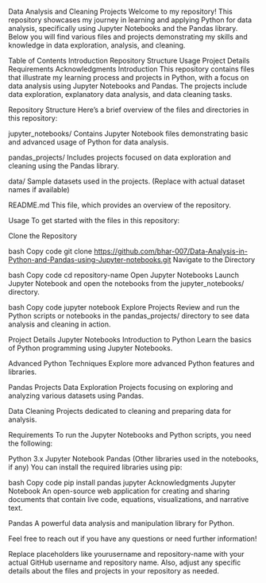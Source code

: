 Data Analysis and Cleaning Projects
Welcome to my repository! This repository showcases my journey in learning and applying Python for data analysis, specifically using Jupyter Notebooks and the Pandas library. Below you will find various files and projects demonstrating my skills and knowledge in data exploration, analysis, and cleaning.

Table of Contents
Introduction
Repository Structure
Usage
Project Details
Requirements
Acknowledgments
Introduction
This repository contains files that illustrate my learning process and projects in Python, with a focus on data analysis using Jupyter Notebooks and Pandas. The projects include data exploration, explanatory data analysis, and data cleaning tasks.

Repository Structure
Here’s a brief overview of the files and directories in this repository:

jupyter_notebooks/
Contains Jupyter Notebook files demonstrating basic and advanced usage of Python for data analysis.

pandas_projects/
Includes projects focused on data exploration and cleaning using the Pandas library.

data/
Sample datasets used in the projects. (Replace with actual dataset names if available)

README.md
This file, which provides an overview of the repository.

Usage
To get started with the files in this repository:

Clone the Repository

bash
Copy code
git clone https://github.com/bhar-007/Data-Analysis-in-Python-and-Pandas-using-Jupyter-notebooks.git
Navigate to the Directory

bash
Copy code
cd repository-name
Open Jupyter Notebooks
Launch Jupyter Notebook and open the notebooks from the jupyter_notebooks/ directory.

bash
Copy code
jupyter notebook
Explore Projects
Review and run the Python scripts or notebooks in the pandas_projects/ directory to see data analysis and cleaning in action.

Project Details
Jupyter Notebooks
Introduction to Python
Learn the basics of Python programming using Jupyter Notebooks.

Advanced Python Techniques
Explore more advanced Python features and libraries.

Pandas Projects
Data Exploration
Projects focusing on exploring and analyzing various datasets using Pandas.

Data Cleaning
Projects dedicated to cleaning and preparing data for analysis.

Requirements
To run the Jupyter Notebooks and Python scripts, you need the following:

Python 3.x
Jupyter Notebook
Pandas
(Other libraries used in the notebooks, if any)
You can install the required libraries using pip:

bash
Copy code
pip install pandas jupyter
Acknowledgments
Jupyter Notebook
An open-source web application for creating and sharing documents that contain live code, equations, visualizations, and narrative text.

Pandas
A powerful data analysis and manipulation library for Python.

Feel free to reach out if you have any questions or need further information!

Replace placeholders like yourusername and repository-name with your actual GitHub username and repository name. Also, adjust any specific details about the files and projects in your repository as needed.




